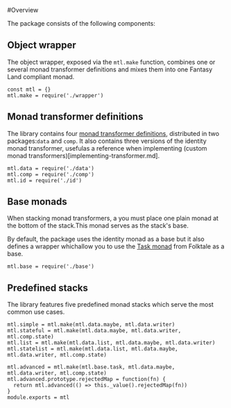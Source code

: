 #Overview

The package consists of the following components:

## Object wrapper

The object wrapper, exposed via the `mtl.make` function, combines one or several monad transformer definitions and mixes them into one Fantasy Land compliant monad.

    const mtl = {}
    mtl.make = require('./wrapper')
    
## Monad transformer definitions

The library contains four [monad transformer definitions](api.md), distributed in two packages:`data` and `comp`. It also contains three versions of the identity monad transformer, usefulas a reference when implementing (custom monad transformers)[implementing-transformer.md].



    mtl.data = require('./data')
    mtl.comp = require('./comp')
    mtl.id = require('./id')
    
    
## Base monads

When stacking monad transformers, a you must place one plain monad at the bottom of the stack.This monad serves as the stack's base. 

By default, the package uses the identity monad as a base but it also defines a wrapper whichallow you to use the [Task monad](https://github.com/folktale/data.task) from Folktale as a base.

    
    mtl.base = require('./base')
    
## Predefined stacks

The library features five predefined monad stacks which serve the most common use cases.



    mtl.simple = mtl.make(mtl.data.maybe, mtl.data.writer)
    mtl.stateful = mtl.make(mtl.data.maybe, mtl.data.writer, mtl.comp.state)
    mtl.list = mtl.make(mtl.data.list, mtl.data.maybe, mtl.data.writer)
    mtl.statelist = mtl.make(mtl.data.list, mtl.data.maybe, mtl.data.writer, mtl.comp.state)
    
    mtl.advanced = mtl.make(mtl.base.task, mtl.data.maybe, mtl.data.writer, mtl.comp.state)
    mtl.advanced.prototype.rejectedMap = function(fn) {
      return mtl.advanced(() => this._value().rejectedMap(fn))
    }
    module.exports = mtl
    
